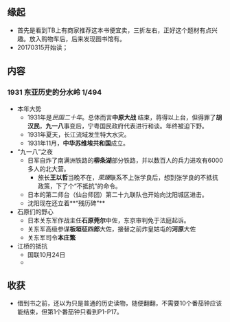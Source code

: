 ##  缘起
+ 首先是看到TB上有商家推荐这本书便宜卖，三折左右，正好这个题材有点兴趣。放入购物车后，后来发现图书馆有。
+ 20170315开始读；


##  内容
###  1931 东亚历史的分水岭 1/494
+ 本年大势
	+ 1931年是*民国二十年*。总体而言**中原大战** 结束，蒋得以上台，但得罪了**胡汉民**，**九一八**事变后，宁粤国民政府代表进行和谈。年终被迫下野。
	+ 1931年夏天，长江流域发生特大水灾。
	+ 1931年11月，**中华苏维埃共和国**成立。
+ “九一八”之夜
	+ 日军自炸了南满洲铁路的**柳条湖**部分铁路，并以数百人的兵力进攻有6000多人的北大营。
		+ 旅长**王以哲**当晚不在，*荣臻*联系不上张学良后，想到张学良的不抵抗政策，下了个“不抵抗”的命令。
	+ 日本的第二师台（仙台师团）第二十九联队也开始向沈阳城区进击。
	+ 沈阳现在还立着**“残历碑”**
+ 石原们的野心
	+ 日本关东军作战主任**石原莞尔**中佐，东京审判免于法庭起诉。
	+ 关东军高级参谋**板垣征四郎**大佐，接替之前炸皇姑屯的**河原**大佐
	+ 关东军司令**本庄繁**
+ 江桥的抵抗
	+ 国联10月24日
	+ 

##  收获
+ 借到书之前，还以为只是普通的历史读物，随便翻翻，不需要10个番茄钟应该能结束，但第1个番茄钟只看到P1-P17。  